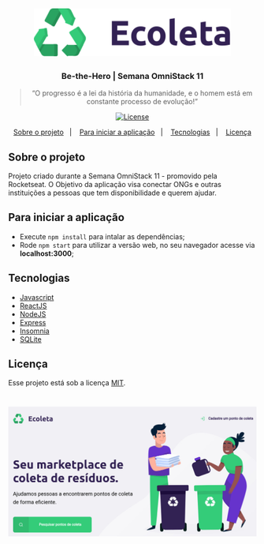 <h1 align="center">
    <img alt="be-the-hero" src="https://raw.githubusercontent.com/glaubermlira/Project-Ecoleta-NLW-1-/bf80434176178a332ec1574c77dd04c1ab262830/public/assets/logo.svg" width="400px" />
</h1>


<h3 align="center">
    Be-the-Hero | Semana OmniStack 11
</h3>

<blockquote align="center">“O progresso é a lei da história da humanidade, e o homem está em constante processo de evolução!”</blockquote>

<p align="center">

  <a href="LICENSE" >
    <img alt="License" src="https://img.shields.io/badge/license-MIT-%23F8952D">
  </a>

</p>

<p align="center">
  <a href="#sobre-o-projeto">Sobre o projeto</a>&nbsp;&nbsp;&nbsp;|&nbsp;&nbsp;&nbsp;
  <a href="#para-iniciar-a-aplicação">Para iniciar a aplicação</a>&nbsp;&nbsp;&nbsp;|&nbsp;&nbsp;&nbsp;
  <a href="#tecnologias">Tecnologias</a>&nbsp;&nbsp;&nbsp;|&nbsp;&nbsp;&nbsp;
  <a href="#licença">Licença</a>
</p>

## Sobre o projeto 

Projeto criado durante a Semana OmniStack 11 - promovido pela Rocketseat. O Objetivo da aplicação visa conectar ONGs e outras instituições a pessoas que tem disponibilidade e querem  ajudar.

## Para iniciar a aplicação
- Execute ```npm install``` para intalar as dependências;
- Rode ```npm start``` para utilizar a versão web, no seu navegador acesse via **localhost:3000**;

## Tecnologias

 - [Javascript](#)
 - [ReactJS](#)
 - [NodeJS](#)
 - [Express](#)
 - [Insomnia](#)
 - [SQLite](#)

 ## Licença

Esse projeto está sob a licença [MIT](https://github.com/glaubermlira/be-the-hero-semanaomnistack11/blob/master/LICENSE).

<h1 align="center">
    <img alt="be-the-hero" src="https://github.com/glaubermlira/Project-Ecoleta-NLW-1-/blob/master/public/assets/front-ecoleta.jpg?raw=true" width="800px" />
</h1>










